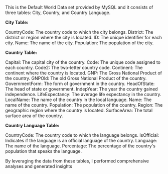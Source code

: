 This  is the Default World Data set provided by MySQL and it consists of three tables: City, Country, and Country Language. 

**City Table:**

CountryCode: The country code to which the city belongs.
District: The district or region where the city is located.
ID: The unique identifier for each city.
Name: The name of the city.
Population: The population of the city.

**Country Table:**

Capital: The capital city of the country.
Code: The unique code assigned to each country.
Code2: The two-letter country code.
Continent: The continent where the country is located.
GNP: The Gross National Product of the country.
GNPOld: The old Gross National Product of the country.
GovernmentForm: The form of government in the country.
HeadOfState: The head of state or government.
IndepYear: The year the country gained independence.
LifeExpectancy: The average life expectancy in the country.
LocalName: The name of the country in the local language.
Name: The name of the country.
Population: The population of the country.
Region: The geographic region where the country is located.
SurfaceArea: The total surface area of the country.

**Country Language Table:**

CountryCode: The country code to which the language belongs.
IsOfficial: Indicates if the language is an official language of the country.
Language: The name of the language.
Percentage: The percentage of the country's population that speaks the language.

By leveraging the data from these tables, I performed comprehensive analyses and generated insights 
